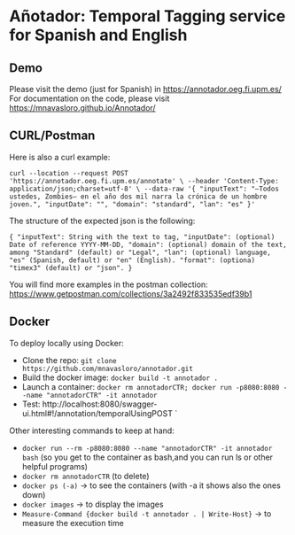 # Añotador: Temporal Tagging service for Spanish and English

## Demo
Please visit the demo (just for Spanish) in https://annotador.oeg.fi.upm.es/
For documentation on the code, please visit https://mnavasloro.github.io/Annotador/

## CURL/Postman
Here is also a curl example:

`curl --location --request POST 'https://annotador.oeg.fi.upm.es/annotate' \
--header 'Content-Type: application/json;charset=utf-8' \
--data-raw '{
    "inputText": "—Todos ustedes, Zombies— en el año dos mil narra la crónica de un hombre joven.",
    "inputDate": "",
    "domain": "standard",
    "lan": "es"
}'`

The structure of the expected json is the following:

`{
    "inputText": String with the text to tag,
    "inputDate": (optional) Date of reference YYYY-MM-DD,
    "domain": (optional) domain of the text, among "Standard" (default) or "Legal",
    "lan": (optional) language, "es" (Spanish, default) or "en" (English).
	"format": (optiona) "timex3" (default) or "json".
}`



You will find more examples in the postman collection: https://www.getpostman.com/collections/3a2492f833535edf39b1

## Docker
To deploy locally using Docker:
* Clone the repo: `git clone https://github.com/mnavasloro/annotador.git `
* Build the docker image: `docker build -t annotador .`
* Launch a container: `docker rm annotadorCTR; docker run -p8080:8080 --name "annotadorCTR" -it annotador`
* Test: http://localhost:8080/swagger-ui.html#!/annotation/temporalUsingPOST
`


Other interesting commands to keep at hand:
* `docker run --rm -p8080:8080 --name "annotadorCTR" -it annotador bash` (so you get to the container as bash,and you can run ls or other helpful programs)
* `docker rm annotadorCTR` (to delete)
* `docker ps (-a)` -> to see the containers (with -a it shows also the ones down)
* `docker images` -> to display the images
* `Measure-Command {docker build -t annotador . | Write-Host}` -> to measure the execution time
  